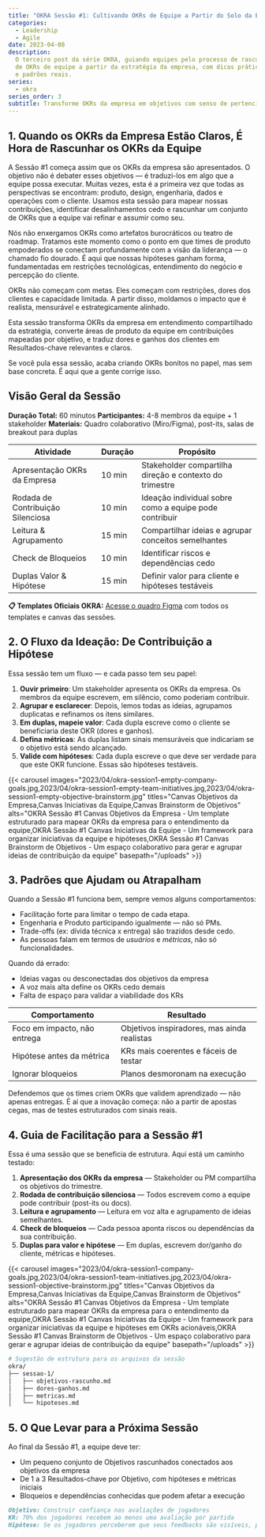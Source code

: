 ```yaml
---
title: "OKRA Sessão #1: Cultivando OKRs de Equipe a Partir do Solo da Estratégia"
categories:
  - Leadership
  - Agile
date: 2023-04-08
description:
  O terceiro post da série OKRA, guiando equipes pelo processo de rascunho
  de OKRs de equipe a partir da estratégia da empresa, com dicas práticas de facilitação
  e padrões reais.
series:
  - okra
series_order: 3
subtitle: Transforme OKRs da empresa em objetivos com senso de pertencimento do time através de ideação colaborativa, formação de hipóteses e mapeamento fundamentado de restrições
---
```


## 1. Quando os OKRs da Empresa Estão Claros, É Hora de Rascunhar os OKRs da Equipe

A Sessão #1 começa assim que os OKRs da empresa são apresentados. O objetivo não é debater esses objetivos — é traduzi-los em algo que a equipe possa executar. Muitas vezes, esta é a primeira vez que todas as perspectivas se encontram: produto, design, engenharia, dados e operações com o cliente. Usamos esta sessão para mapear nossas contribuições, identificar desalinhamentos cedo e rascunhar um conjunto de OKRs que a equipe vai refinar e assumir como seu.

Nós não enxergamos OKRs como artefatos burocráticos ou teatro de roadmap. Tratamos este momento como o ponto em que times de produto empoderados se conectam profundamente com a visão da liderança — o chamado fio dourado. É aqui que nossas hipóteses ganham forma, fundamentadas em restrições tecnológicas, entendimento do negócio e percepção do cliente.

OKRs não começam com metas. Eles começam com restrições, dores dos clientes e capacidade limitada. A partir disso, moldamos o impacto que é realista, mensurável e estrategicamente alinhado.

Esta sessão transforma OKRs da empresa em entendimento compartilhado da estratégia, converte áreas de produto da equipe em contribuições mapeadas por objetivo, e traduz dores e ganhos dos clientes em Resultados-chave relevantes e claros.

Se você pula essa sessão, acaba criando OKRs bonitos no papel, mas sem base concreta. É aqui que a gente corrige isso.

## Visão Geral da Sessão

**Duração Total:** 60 minutos
**Participantes:** 4-8 membros da equipe + 1 stakeholder
**Materiais:** Quadro colaborativo (Miro/Figma), post-its, salas de breakout para duplas

| Atividade                         | Duração | Propósito                                               |
| --------------------------------- | ------- | ------------------------------------------------------- |
| Apresentação OKRs da Empresa      | 10 min  | Stakeholder compartilha direção e contexto do trimestre |
| Rodada de Contribuição Silenciosa | 10 min  | Ideação individual sobre como a equipe pode contribuir  |
| Leitura & Agrupamento             | 15 min  | Compartilhar ideias e agrupar conceitos semelhantes     |
| Check de Bloqueios                | 10 min  | Identificar riscos e dependências cedo                  |
| Duplas Valor & Hipótese           | 15 min  | Definir valor para cliente e hipóteses testáveis        |

**📋 Templates Oficiais OKRA:** [Acesse o quadro Figma](https://www.figma.com/community/file/1517917639512258685) com todos os templates e canvas das sessões.

## 2. O Fluxo da Ideação: De Contribuição a Hipótese

Essa sessão tem um fluxo — e cada passo tem seu papel:

1. **Ouvir primeiro**: Um stakeholder apresenta os OKRs da empresa. Os membros da equipe escrevem, em silêncio, como poderiam contribuir.
2. **Agrupar e esclarecer**: Depois, lemos todas as ideias, agrupamos duplicatas e refinamos os itens similares.
3. **Em duplas, mapeie valor**: Cada dupla escreve como o cliente se beneficiaria deste OKR (dores e ganhos).
4. **Defina métricas**: As duplas listam sinais mensuráveis que indicariam se o objetivo está sendo alcançado.
5. **Valide com hipóteses**: Cada dupla escreve o que deve ser verdade para que este OKR funcione. Essas são hipóteses testáveis.

{{< carousel images="2023/04/okra-session1-empty-company-goals.jpg,2023/04/okra-session1-empty-team-initiatives.jpg,2023/04/okra-session1-empty-objective-brainstorm.jpg" titles="Canvas Objetivos da Empresa,Canvas Iniciativas da Equipe,Canvas Brainstorm de Objetivos" alts="OKRA Sessão #1 Canvas Objetivos da Empresa - Um template estruturado para mapear OKRs da empresa para o entendimento da equipe,OKRA Sessão #1 Canvas Iniciativas da Equipe - Um framework para organizar iniciativas da equipe e hipóteses,OKRA Sessão #1 Canvas Brainstorm de Objetivos - Um espaço colaborativo para gerar e agrupar ideias de contribuição da equipe" basepath="/uploads" >}}

## 3. Padrões que Ajudam ou Atrapalham

Quando a Sessão #1 funciona bem, sempre vemos alguns comportamentos:

- Facilitação forte para limitar o tempo de cada etapa.
- Engenharia e Produto participando igualmente — não só PMs.
- Trade-offs (ex: dívida técnica x entrega) são trazidos desde cedo.
- As pessoas falam em termos de _usuários_ e _métricas_, não só funcionalidades.

Quando dá errado:

- Ideias vagas ou desconectadas dos objetivos da empresa
- A voz mais alta define os OKRs cedo demais
- Falta de espaço para validar a viabilidade dos KRs

| Comportamento                | Resultado                                   |
| ---------------------------- | ------------------------------------------- |
| Foco em impacto, não entrega | Objetivos inspiradores, mas ainda realistas |
| Hipótese antes da métrica    | KRs mais coerentes e fáceis de testar       |
| Ignorar bloqueios            | Planos desmoronam na execução               |

Defendemos que os times criem OKRs que validem aprendizado — não apenas entregas. É aí que a inovação começa: não a partir de apostas cegas, mas de testes estruturados com sinais reais.

## 4. Guia de Facilitação para a Sessão #1

Essa é uma sessão que se beneficia de estrutura. Aqui está um caminho testado:

1. **Apresentação dos OKRs da empresa** — Stakeholder ou PM compartilha os objetivos do trimestre.
2. **Rodada de contribuição silenciosa** — Todos escrevem como a equipe pode contribuir (post-its ou docs).
3. **Leitura e agrupamento** — Leitura em voz alta e agrupamento de ideias semelhantes.
4. **Check de bloqueios** — Cada pessoa aponta riscos ou dependências da sua contribuição.
5. **Duplas para valor e hipótese** — Em duplas, escrevem dor/ganho do cliente, métricas e hipóteses.

{{< carousel images="2023/04/okra-session1-company-goals.jpg,2023/04/okra-session1-team-initiatives.jpg,2023/04/okra-session1-objective-brainstorm.jpg" titles="Canvas Objetivos da Empresa,Canvas Iniciativas da Equipe,Canvas Brainstorm de Objetivos" alts="OKRA Sessão #1 Canvas Objetivos da Empresa - Um template estruturado para mapear OKRs da empresa para o entendimento da equipe,OKRA Sessão #1 Canvas Iniciativas da Equipe - Um framework para organizar iniciativas da equipe e hipóteses em OKRs acionáveis,OKRA Sessão #1 Canvas Brainstorm de Objetivos - Um espaço colaborativo para gerar e agrupar ideias de contribuição da equipe" basepath="/uploads" >}}

```bash
# Sugestão de estrutura para os arquivos da sessão
okra/
├── sessao-1/
│   ├── objetivos-rascunho.md
│   ├── dores-ganhos.md
│   ├── metricas.md
│   └── hipoteses.md
```

## 5. O Que Levar para a Próxima Sessão

Ao final da Sessão #1, a equipe deve ter:

- Um pequeno conjunto de Objetivos rascunhados conectados aos objetivos da empresa
- De 1 a 3 Resultados-chave por Objetivo, com hipóteses e métricas iniciais
- Bloqueios e dependências conhecidas que podem afetar a execução

```markdown
Objetivo: Construir confiança nas avaliações de jogadores
KR: 70% dos jogadores recebem ao menos uma avaliação por partida
Hipótese: Se os jogadores perceberem que seus feedbacks são visíveis, participarão mais ativamente das avaliações.
```
